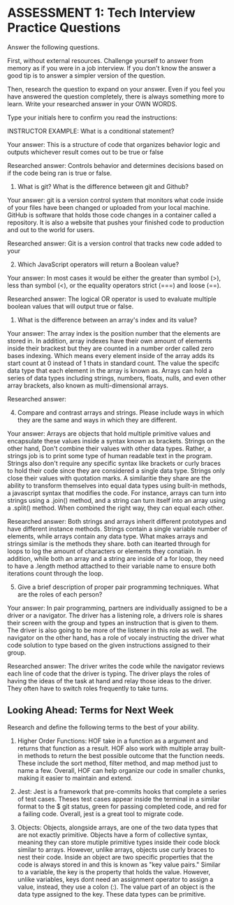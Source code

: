 # ASSESSMENT 1: Tech Interview Practice Questions

Answer the following questions.

First, without external resources. Challenge yourself to answer from memory as if you were in a job interview. If you don't know the answer a good tip is to answer a simpler version of the question.

Then, research the question to expand on your answer. Even if you feel you have answered the question completely, there is always something more to learn. Write your researched answer in your OWN WORDS.

Type your initials here to confirm you read the instructions:

INSTRUCTOR EXAMPLE: What is a conditional statement?

Your answer: This is a structure of code that organizes behavior logic and outputs whichever result comes out to be true or false

Researched answer: Controls behavior and determines decisions based on if the code being ran is true or false.

1. What is git? What is the difference between git and Github?

Your answer: git is a version control system that monitors what code inside of your files have been changed or uploaded from your local machine. GitHub is software that holds those code changes in a container called a repository. It is also a website that pushes your finished code to production and out to the world for users.

Researched answer: Git is a version control that tracks new code added to your 

2. Which JavaScript operators will return a Boolean value?

Your answer: In most cases it would be either the greater than symbol (>), less than symbol (<), or the equality operators strict (===) and loose (==).

Researched answer: The logical OR operator is used to evaluate multiple boolean values that will output true or false.

1. What is the difference between an array's index and its value?

Your answer: The array index is the position number that the elements are stored in. In addition, array indexes have their own amount of elements inside their brackest but they are counted in a number order called zero bases indexing. Which means every element inside of the array adds its start count at 0 instead of 1 thats in standard count. The value the specifc data type that each element in the array is known as. Arrays can hold a series of data types including strings, numbers, floats, nulls, and even other array brackets, also known as multi-dimensional arrays.

Researched answer: 

4. Compare and contrast arrays and strings. Please include ways in which they are the same and ways in which they are different.

Your answer: Arrays are objects that hold multiple primitive values and encapsulate these values inside a syntax known as brackets. Strings on the other hand, Don't combine their values with other data types. Rather, a strings job is to print some type of human readable text in the program. Strings also don't require any specific syntax like brackets or curly braces to hold their code since they are considered a single data type. Strings only close their values with quotation marks. A similaritie they share are the ability to transform themselves into equal data types using built-in methods, a javascript syntax that modifies the code. For instance, arrays can turn into strings using a .join() method, and a string can turn itself into an array using a .split() method. When combined the right way, they can equal each other.

Researched answer: Both strings and arrays inherit different prototypes and have different instance methods. Strings contain a single variable number of elements, while arrays contain any data type. What makes arrays and strings similar is the methods they share. both can itearted through for loops to log the amount of characters or elements they conatiain. In addition, while both an array and a string are inside of a for loop, they need to have a .length method attacthed to their variable name to ensure both iterations count through the loop.

5. Give a brief description of proper pair programming techniques. What are the roles of each person?

Your answer: In pair programming, partners are individually assigned to be a driver or a navigator. The driver has a listening role, a drivers role is shares their screen with the group and types an instruction that is given to them. The driver is also going to be more of the listener in this role as well. The navigator on the other hand, has a role of vocaly instructing the driver what code solution to type based on the given instructions assigned to their group.

Researched answer: The driver writes the code while the navigator reviews each line of code that the driver is typing. The driver plays the roles of having the ideas of the task at hand and relay those ideas to the driver. They often have to switch roles frequently to take turns.

## Looking Ahead: Terms for Next Week

Research and define the following terms to the best of your ability.

1. Higher Order Functions: HOF take in a function as a argument and returns that function as a result. HOF also work with multiple array built-in methods to return the best possible outcome that the function needs. These include the sort method, filter method, and map method just to name a few. Overall, HOF can help organize our code in smaller chunks, making it easier to maintain and extend.

2. Jest: Jest is a framework that pre-commits hooks that complete a series of test cases. Theses test cases appear inside the terminal in a similar format to the $ git status, green for passing completed code, and red for a failing code. Overall, jest is a great tool to migrate code.

3. Objects: Objects, alongside arrays, are one of the two data types that are not exactly primitive. Objects have a form of collective syntax, meaning they can store mutiple primitive types inside their code block similar to arrays. However, unlike arrays, objects use curly braces to nest their code. Inside an object are two specific properties that the code is always stored in and this is known as "key value pairs." Similar to a variable, the key is the property that holds the value. However, unlike variables, keys dont need an assignment operator to assign a value, instead, they use a colon (:). The value part of an object is the data type assigned to the key. These data types can be primitive.

